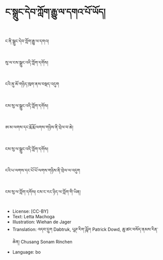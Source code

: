 # ང་སྒྲུང་དེབ་ཀློག་རྒྱུ་ལ་དགའ་པོ་ཡོད།

##
ང་ནི་སྒྲུང་དེབ་ཀློག་རྒྱུ་ལ་དགའ།

##
སུ་ལ་ངས་སྒྲུང་འདི་ཀློག་དགོས།

##
ངའི་ནུ་མོ་གཉིད་ཁུག་ནས་བསྡད་འདུག

##
ངས་སུ་ལ་སྒྲུང་འདི་ཀློག་དགོས།

##
ཨ་མ་ལགས་དང་རྨོ་རྨོ་ལགས་གཉིས་ནི་བྲེལ་བ་ཆེ།

##
ངས་སུ་ལ་སྒྲུང་འདི་ཀློག་དགོས།

##
ངའི་པ་ལགས་དང་པོ་པོ་ལགས་གཉིས་ནི་བྲེལ་ལ་འདུག

##
ངས་སུ་ལ་ཀློག་དགོས། ངས་ང་རང་ཉིད་ལ་ཀློག་གི་ཡིན།

##
* License: [CC-BY]
* Text: Letta Machoga
* Illustration: Wiehan de Jager
* Translation: འདབ་དྲུག Dabtruk, པཱཊ་རིག་ཌཱོཌ། Patrick Dowd, ཆུ་ཚང་བསོད་ནམས་རིན་ཆེན། Chusang Sonam Rinchen
* Language: bo
